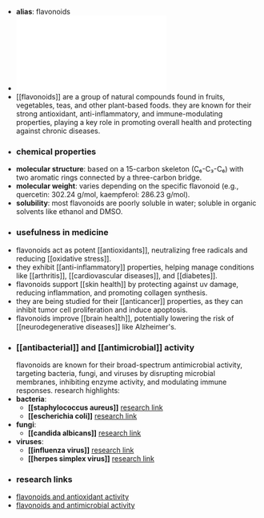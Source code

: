 - **alias**: flavonoids
- ![Flavonoids.pdf](../assets/Flavonoids_1719303309556_0.pdf)
- [[flavonoids]] are a group of natural compounds found in fruits, vegetables, teas, and other plant-based foods. they are known for their strong antioxidant, anti-inflammatory, and immune-modulating properties, playing a key role in promoting overall health and protecting against chronic diseases.
- ### chemical properties
- **molecular structure**: based on a 15-carbon skeleton (C₆-C₃-C₆) with two aromatic rings connected by a three-carbon bridge.
- **molecular weight**: varies depending on the specific flavonoid (e.g., quercetin: 302.24 g/mol, kaempferol: 286.23 g/mol).
- **solubility**: most flavonoids are poorly soluble in water; soluble in organic solvents like ethanol and DMSO.
- ### usefulness in medicine
- flavonoids act as potent [[antioxidants]], neutralizing free radicals and reducing [[oxidative stress]].
- they exhibit [[anti-inflammatory]] properties, helping manage conditions like [[arthritis]], [[cardiovascular diseases]], and [[diabetes]].
- flavonoids support [[skin health]] by protecting against uv damage, reducing inflammation, and promoting collagen synthesis.
- they are being studied for their [[anticancer]] properties, as they can inhibit tumor cell proliferation and induce apoptosis.
- flavonoids improve [[brain health]], potentially lowering the risk of [[neurodegenerative diseases]] like Alzheimer's.
- ### [[antibacterial]] and [[antimicrobial]] activity  
  flavonoids are known for their broad-spectrum antimicrobial activity, targeting bacteria, fungi, and viruses by disrupting microbial membranes, inhibiting enzyme activity, and modulating immune responses. research highlights:
- **bacteria**:
	- **[[staphylococcus aureus]]** [research link](https://scholar.google.com/scholar?q=Staphylococcus+aureus+flavonoids)
	- **[[escherichia coli]]** [research link](https://scholar.google.com/scholar?q=Escherichia+coli+flavonoids)
- **fungi**:
	- **[[candida albicans]]** [research link](https://scholar.google.com/scholar?q=Candida+albicans+flavonoids)
- **viruses**:
	- **[[influenza virus]]** [research link](https://scholar.google.com/scholar?q=influenza+virus+flavonoids)
	- **[[herpes simplex virus]]** [research link](https://scholar.google.com/scholar?q=herpes+simplex+virus+flavonoids)
- ### research links
- [flavonoids and antioxidant activity](https://scholar.google.com/scholar?q=flavonoids+antioxidant+activity)
- [flavonoids and antimicrobial activity](https://scholar.google.com/scholar?q=flavonoids+antimicrobial+activity)